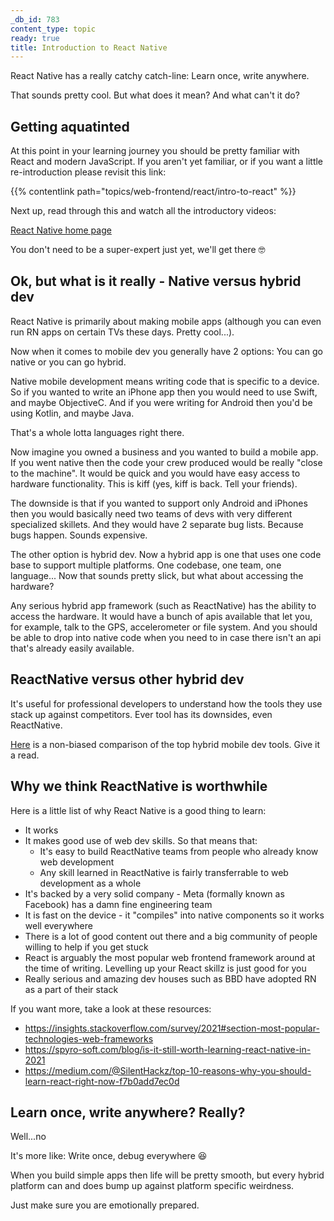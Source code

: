 ```yaml
---
_db_id: 783
content_type: topic
ready: true
title: Introduction to React Native
---
```


React Native has a really catchy catch-line: Learn once, write anywhere.

That sounds pretty cool. But what does it mean? And what can't it do?

## Getting aquatinted

At this point in your learning journey you should be pretty familiar with React and modern JavaScript.  If you aren't yet familiar, or if you want a little re-introduction please revisit this link:

{{% contentlink path="topics/web-frontend/react/intro-to-react" %}}

Next up, read through this and watch all the introductory videos:

[React Native home page](https://reactnative.dev/)

You don't need to be a super-expert just yet, we'll get there 🤓

## Ok, but what is it really - Native versus hybrid dev

React Native is primarily about making mobile apps (although you can even run RN apps on certain TVs these days. Pretty cool...).

Now when it comes to mobile dev you generally have 2 options: You can go native or you can go hybrid.

Native mobile development means writing code that is specific to a device. So if you wanted to write an iPhone app then you would need to use Swift, and maybe ObjectiveC. And if you were writing for Android then you'd be using Kotlin, and maybe Java.

That's a whole lotta languages right there.

Now imagine you owned a business and you wanted to build a mobile app. If you went native then the code your crew produced would be really "close to the machine". It would be quick and you would have easy access to hardware functionality. This is kiff (yes, kiff is back. Tell your friends).

The downside is that if you wanted to support only Android and iPhones then you would basically need two teams of devs with very different specialized skillets. And they would have 2 separate bug lists. Because bugs happen. Sounds expensive.

The other option is hybrid dev. Now a hybrid app is one that uses one code base to support multiple platforms. One codebase, one team, one language... Now that sounds pretty slick, but what about accessing the hardware?

Any serious hybrid app framework (such as ReactNative) has the ability to access the hardware. It would have a bunch of apis available that let you, for example, talk to the GPS, accelerometer or file system. And you should be able to drop into native code when you need to in case there isn't an api that's already easily available.

## ReactNative versus other hybrid dev

It's useful for professional developers to understand how the tools they use stack up against competitors. Ever tool has its downsides, even ReactNative.

[Here](https://techdayhq.com/community/articles/top-5-frameworks-for-hybrid-mobile-app-development) is a non-biased comparison of the top hybrid mobile dev tools. Give it a read.

## Why we think ReactNative is worthwhile

Here is a little list of why React Native is a good thing to learn:

- It works
- It makes good use of web dev skills. So that means that:
  - It's easy to build ReactNative teams from people who already know web development
  - Any skill learned in ReactNative is fairly transferrable to web development as a whole
- It's backed by a very solid company - Meta (formally known as Facebook) has a damn fine engineering team
- It is fast on the device - it "compiles" into native components so it works well everywhere
- There is a lot of good content out there and a big community of people willing to help if you get stuck
- React is arguably the most popular web frontend framework around at the time of writing. Levelling up your React skillz is just good for you
- Really serious and amazing dev houses such as BBD have adopted RN as a part of their stack

If you want more, take a look at these resources:

- https://insights.stackoverflow.com/survey/2021#section-most-popular-technologies-web-frameworks
- https://spyro-soft.com/blog/is-it-still-worth-learning-react-native-in-2021
- https://medium.com/@SilentHackz/top-10-reasons-why-you-should-learn-react-right-now-f7b0add7ec0d


## Learn once, write anywhere? Really?

Well...no

It's more like: Write once, debug everywhere 😆

When you build simple apps then life will be pretty smooth, but every hybrid platform can and does bump up against platform specific weirdness.

Just make sure you are emotionally prepared.